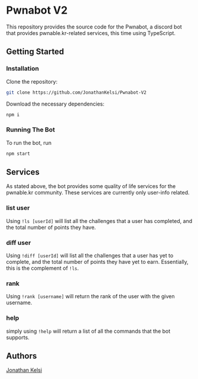 # Pwnabot V2

This repository provides the source code for the Pwnabot, a discord bot that provides pwnable.kr-related services, this time using TypeScript.

## Getting Started

### Installation

Clone the repository: 
```bash
git clone https://github.com/JonathanKelsi/Pwnabot-V2
```
Download the necessary dependencies:
```bash
npm i
```
### Running The Bot

To run the bot, run
```bash
npm start
```
## Services

As stated above, the bot provides some quality of life services for the pwnable.kr community. These services are currently only user-info related.

### list user

Using  ```!ls [userId]``` will list all the challenges that a user has completed, and the total number of points they have.

### diff user

Using ```!diff [userId]``` will list all the challenges that a user has yet to complete, and the total number of points they have yet to earn. Essentially, this is the complement of ```!ls```.

### rank

Using ```!rank [username]``` will return the rank of the user with the given username.

### help

simply using ```!help``` will return a list of all the commands that the bot supports.

## Authors
[Jonathan Kelsi](https://github.com/JonathanKelsi)  
